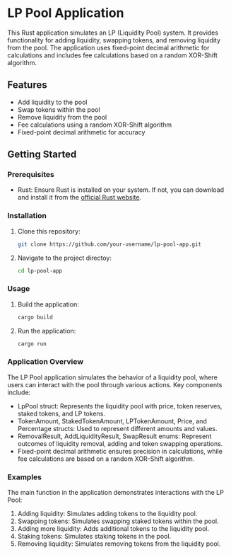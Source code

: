 # LP Pool Application

This Rust application simulates an LP (Liquidity Pool) system. It provides functionality for adding liquidity, swapping tokens, and removing liquidity from the pool. The application uses fixed-point decimal arithmetic for calculations and includes fee calculations based on a random XOR-Shift algorithm.

## Features

- Add liquidity to the pool
- Swap tokens within the pool
- Remove liquidity from the pool
- Fee calculations using a random XOR-Shift algorithm
- Fixed-point decimal arithmetic for accuracy

## Getting Started

### Prerequisites

- Rust: Ensure Rust is installed on your system. If not, you can download and install it from the [official Rust website](https://www.rust-lang.org/tools/install).

### Installation

1. Clone this repository:

   ```bash
   git clone https://github.com/your-username/lp-pool-app.git

   ```

2. Navigate to the project directoy:

   ```bash
   cd lp-pool-app
   ```

### Usage

1. Build the application:

   ```bash
   cargo build

   ```

2. Run the application:

   ```bash
   cargo run
   ```

### Application Overview

The LP Pool application simulates the behavior of a liquidity pool, where users can interact with the pool through various actions. Key components include:

- LpPool struct: Represents the liquidity pool with price, token reserves, staked tokens, and LP tokens.
- TokenAmount, StakedTokenAmount, LPTokenAmount, Price, and Percentage structs: Used to represent different amounts and values.
- RemovalResult, AddLiquidityResult, SwapResult enums: Represent outcomes of liquidity removal, adding and token swapping operations.
- Fixed-point decimal arithmetic ensures precision in calculations, while fee calculations are based on a random XOR-Shift algorithm.

### Examples

The main function in the application demonstrates interactions with the LP Pool:

1. Adding liquidity: Simulates adding tokens to the liquidity pool.
2. Swapping tokens: Simulates swapping staked tokens within the pool.
3. Adding more liquidity: Adds additional tokens to the liquidity pool.
4. Staking tokens: Simulates staking tokens in the pool.
5. Removing liquidity: Simulates removing tokens from the liquidity pool.
